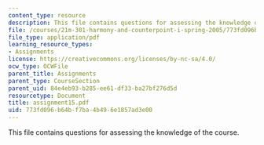```yaml
---
content_type: resource
description: This file contains questions for assessing the knowledge of the course.
file: /courses/21m-301-harmony-and-counterpoint-i-spring-2005/773fd096b64bf7ba4b496e1857ad3e00_assignment15.pdf
file_type: application/pdf
learning_resource_types:
- Assignments
license: https://creativecommons.org/licenses/by-nc-sa/4.0/
ocw_type: OCWFile
parent_title: Assignments
parent_type: CourseSection
parent_uid: 84e4eb93-b285-ee61-df33-ba27bf276d5d
resourcetype: Document
title: assignment15.pdf
uid: 773fd096-b64b-f7ba-4b49-6e1857ad3e00
---
```

This file contains questions for assessing the knowledge of the course.